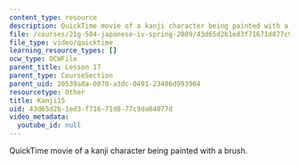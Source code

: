 ```yaml
---
content_type: resource
description: QuickTime movie of a kanji character being painted with a brush.
file: /courses/21g-504-japanese-iv-spring-2009/43d65d2b1ed3f71671d877c9da04077d_Kanji15.mov
file_type: video/quicktime
learning_resource_types: []
ocw_type: OCWFile
parent_title: Lesson 17
parent_type: CourseSection
parent_uid: 20539a8a-0070-a3dc-0491-23486d993904
resourcetype: Other
title: Kanji15
uid: 43d65d2b-1ed3-f716-71d8-77c9da04077d
video_metadata:
  youtube_id: null
---
```

QuickTime movie of a kanji character being painted with a brush.

